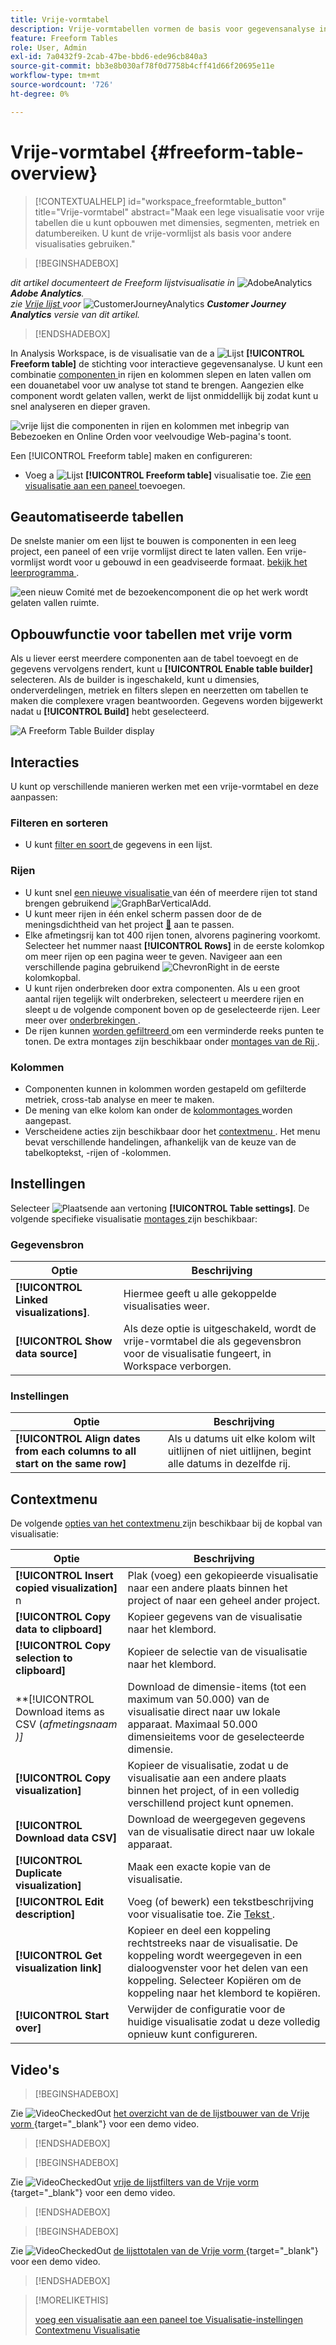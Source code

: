 ```yaml
---
title: Vrije-vormtabel
description: Vrije-vormtabellen vormen de basis voor gegevensanalyse in Workspace
feature: Freeform Tables
role: User, Admin
exl-id: 7a0432f9-2cab-47be-bbd6-ede96cb840a3
source-git-commit: bb3e8b030af78f0d7758b4cff41d66f20695e11e
workflow-type: tm+mt
source-wordcount: '726'
ht-degree: 0%

---
```


# Vrije-vormtabel {#freeform-table-overview}


<!-- markdownlint-disable MD034 -->

>[!CONTEXTUALHELP]
>id="workspace_freeformtable_button"
>title="Vrije-vormtabel"
>abstract="Maak een lege visualisatie voor vrije tabellen die u kunt opbouwen met dimensies, segmenten, metriek en datumbereiken. U kunt de vrije-vormlijst als basis voor andere visualisaties gebruiken."

<!-- markdownlint-enable MD034 -->


>[!BEGINSHADEBOX]

_dit artikel documenteert de Freeform lijstvisualisatie in_ ![ AdobeAnalytics ](/help/assets/icons/AdobeAnalytics.svg) _&#x200B;**Adobe Analytics**._<br/>_zie [ Vrije lijst ](https://experienceleague.adobe.com/en/docs/analytics-platform/using/cja-workspace/visualizations/freeform-table/freeform-table) voor_ ![ CustomerJourneyAnalytics ](/help/assets/icons/CustomerJourneyAnalytics.svg) _&#x200B;**Customer Journey Analytics** versie van dit artikel._

>[!ENDSHADEBOX]


In Analysis Workspace, is de visualisatie van de a ![ Lijst ](/help/assets/icons/Table.svg) **[!UICONTROL Freeform table]** de stichting voor interactieve gegevensanalyse. U kunt een combinatie [ componenten ](/help/analyze/analysis-workspace/components/analysis-workspace-components.md) in rijen en kolommen slepen en laten vallen om een douanetabel voor uw analyse tot stand te brengen. Aangezien elke component wordt gelaten vallen, werkt de lijst onmiddellijk bij zodat kunt u snel analyseren en dieper graven.

![ vrije lijst die componenten in rijen en kolommen met inbegrip van Bebezoeken en Online Orden voor veelvoudige Web-pagina&#39;s toont.](assets/opening-section.png)

Een [!UICONTROL Freeform table] maken en configureren:

* Voeg a ![ Lijst ](/help/assets/icons/Table.svg) **[!UICONTROL Freeform table]** visualisatie toe. Zie [ een visualisatie aan een paneel ](../freeform-analysis-visualizations.md#add-visualizations-to-a-panel) toevoegen.

## Geautomatiseerde tabellen

De snelste manier om een lijst te bouwen is componenten in een leeg project, een paneel of een vrije vormlijst direct te laten vallen. Een vrije-vormlijst wordt voor u gebouwd in een geadviseerde formaat. [ bekijk het leerprogramma ](https://experienceleague.adobe.com/en/docs/analytics-learn/tutorials/analysis-workspace/building-freeform-tables/auto-build-freeform-tables-in-analysis-workspace).

![ een nieuw Comité met de bezoekencomponent die op het werk wordt gelaten vallen ruimte.](assets/automated-table.png)

## Opbouwfunctie voor tabellen met vrije vorm

Als u liever eerst meerdere componenten aan de tabel toevoegt en de gegevens vervolgens rendert, kunt u **[!UICONTROL Enable table builder]** selecteren. Als de builder is ingeschakeld, kunt u dimensies, onderverdelingen, metriek en filters slepen en neerzetten om tabellen te maken die complexere vragen beantwoorden. Gegevens worden bijgewerkt nadat u **[!UICONTROL Build]** hebt geselecteerd.

![ A Freeform Table Builder display ](assets/table-builder.png)

## Interacties

U kunt op verschillende manieren werken met een vrije-vormtabel en deze aanpassen:

### Filteren en sorteren

* U kunt [ filter en soort ](filter-and-sort.md) de gegevens in een lijst.

### Rijen

* U kunt snel [ een nieuwe visualisatie ](../freeform-analysis-visualizations.md#visualize) van één of meerdere rijen tot stand brengen gebruikend ![ GraphBarVerticalAdd ](/help/assets/icons/GraphBarVerticalAdd.svg).
* U kunt meer rijen in één enkel scherm passen door de de meningsdichtheid van het project [&#128279;](/help/analyze/analysis-workspace/build-workspace-project/view-density.md) aan te passen.
* Elke afmetingsrij kan tot 400 rijen tonen, alvorens paginering voorkomt. Selecteer het nummer naast **[!UICONTROL Rows]** in de eerste kolomkop om meer rijen op een pagina weer te geven. Navigeer aan een verschillende pagina gebruikend ![ ChevronRight ](/help/assets/icons/ChevronRight.svg) in de eerste kolomkopbal.
* U kunt rijen onderbreken door extra componenten. Als u een groot aantal rijen tegelijk wilt onderbreken, selecteert u meerdere rijen en sleept u de volgende component boven op de geselecteerde rijen. Leer meer over [ onderbrekingen ](/help/analyze/analysis-workspace/components/dimensions/t-breakdown-fa.md).
* De rijen kunnen [ worden gefiltreerd ](/help/analyze/analysis-workspace/visualizations/freeform-table/filter-and-sort.md) om een verminderde reeks punten te tonen. De extra montages zijn beschikbaar onder [ montages van de Rij ](/help/analyze/analysis-workspace/visualizations/freeform-table/column-row-settings/table-settings.md).

### Kolommen

* Componenten kunnen in kolommen worden gestapeld om gefilterde metriek, cross-tab analyse en meer te maken.
* De mening van elke kolom kan onder de [ kolommontages ](/help/analyze/analysis-workspace/visualizations/freeform-table/column-row-settings/column-settings.md) worden aangepast.
* Verscheidene acties zijn beschikbaar door het [ contextmenu ](/help/analyze/analysis-workspace/visualizations/freeform-analysis-visualizations.md#context-menu). Het menu bevat verschillende handelingen, afhankelijk van de keuze van de tabelkoptekst, -rijen of -kolommen.


## Instellingen

Selecteer ![ Plaatsende ](/help/assets/icons/Setting.svg) aan vertoning **[!UICONTROL Table settings]**. De volgende specifieke visualisatie [ montages ](../freeform-analysis-visualizations.md#settings) zijn beschikbaar:

### Gegevensbron

| Optie | Beschrijving |
|---|---|
| **[!UICONTROL Linked visualizations]**. | Hiermee geeft u alle gekoppelde visualisaties weer. |
| **[!UICONTROL Show data source]** | Als deze optie is uitgeschakeld, wordt de vrije-vormtabel die als gegevensbron voor de visualisatie fungeert, in Workspace verborgen. |

### Instellingen

| Optie | Beschrijving |
|---|---|
| **[!UICONTROL Align dates from each columns to all start on the same row]** | Als u datums uit elke kolom wilt uitlijnen of niet uitlijnen, begint alle datums in dezelfde rij. |


## Contextmenu

De volgende [ opties van het contextmenu ](../freeform-analysis-visualizations.md#context-menu) zijn beschikbaar bij de kopbal van visualisatie:

| Optie | Beschrijving |
| --- | --- |
| **[!UICONTROL Insert copied visualization]**&#x200B;n | Plak (voeg) een gekopieerde visualisatie naar een andere plaats binnen het project of naar een geheel ander project. |
| **[!UICONTROL Copy data to clipboard]** | Kopieer gegevens van de visualisatie naar het klembord. |
| **[!UICONTROL Copy selection to clipboard]** | Kopieer de selectie van de visualisatie naar het klembord. |
| **[!UICONTROL Download items as CSV (*afmetingsnaam *)]** | Download de dimensie-items (tot een maximum van 50.000) van de visualisatie direct naar uw lokale apparaat. Maximaal 50.000 dimensieitems voor de geselecteerde dimensie. |
| **[!UICONTROL Copy visualization]** | Kopieer de visualisatie, zodat u de visualisatie aan een andere plaats binnen het project, of in een volledig verschillend project kunt opnemen. |
| **[!UICONTROL Download data CSV]** | Download de weergegeven gegevens van de visualisatie direct naar uw lokale apparaat. |
| **[!UICONTROL Duplicate visualization]** | Maak een exacte kopie van de visualisatie. |
| **[!UICONTROL Edit description]** | Voeg (of bewerk) een tekstbeschrijving voor visualisatie toe. Zie [ Tekst ](../text.md). |
| **[!UICONTROL Get visualization link]** | Kopieer en deel een koppeling rechtstreeks naar de visualisatie. De koppeling wordt weergegeven in een dialoogvenster voor het delen van een koppeling. Selecteer Kopiëren om de koppeling naar het klembord te kopiëren. |
| **[!UICONTROL Start over]** | Verwijder de configuratie voor de huidige visualisatie zodat u deze volledig opnieuw kunt configureren. |



## Video&#39;s

>[!BEGINSHADEBOX]

Zie ![ VideoCheckedOut ](/help/assets/icons/VideoCheckedOut.svg) [ het overzicht van de de lijstbouwer van de Vrije vorm ](https://video.tv.adobe.com/v/31318?quality=12&learn=on){target="_blank"} voor een demo video.

>[!ENDSHADEBOX]

>[!BEGINSHADEBOX]

Zie ![ VideoCheckedOut ](/help/assets/icons/VideoCheckedOut.svg) [ vrije de lijstfilters van de Vrije vorm ](https://video.tv.adobe.com/v/23232?quality=12&learn=on){target="_blank"} voor een demo video.

>[!ENDSHADEBOX]

>[!BEGINSHADEBOX]

Zie ![ VideoCheckedOut ](/help/assets/icons/VideoCheckedOut.svg) [ de lijsttotalen van de Vrije vorm ](https://video.tv.adobe.com/v/29273?quality=12&learn=on){target="_blank"} voor een demo video.

>[!ENDSHADEBOX]


>[!MORELIKETHIS]
>
>[ voeg een visualisatie aan een paneel toe ](/help/analyze/analysis-workspace/visualizations/freeform-analysis-visualizations.md#add-visualizations-to-a-panel)
>[Visualisatie-instellingen ](/help/analyze/analysis-workspace/visualizations/freeform-analysis-visualizations.md#settings)
>[Contextmenu Visualisatie ](/help/analyze/analysis-workspace/visualizations/freeform-analysis-visualizations.md#context-menu)
>



